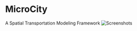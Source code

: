 # MicroCity
A Spatial Transportation Modeling Framework
![Screenshots](https://github.com/microcity/microcity/blob/main/docs/images/microcity.png)
